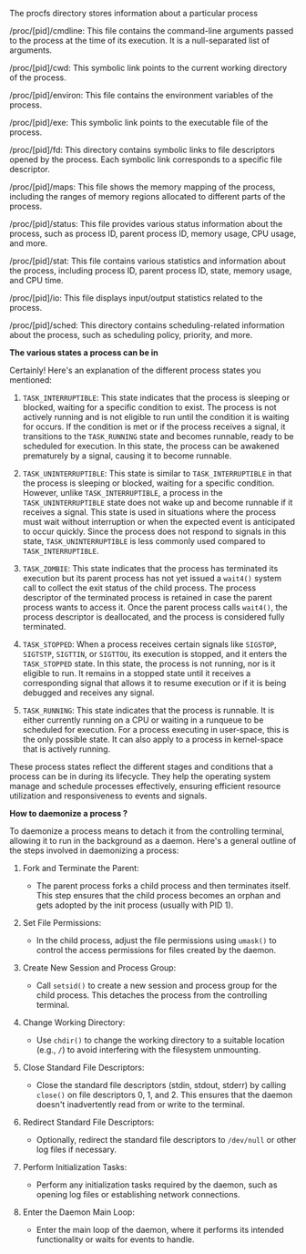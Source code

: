 
The procfs directory stores information about a particular process

/proc/[pid]/cmdline: This file contains the command-line arguments passed to the process at the time of its execution. It is a null-separated list of arguments.

/proc/[pid]/cwd: This symbolic link points to the current working directory of the process.

/proc/[pid]/environ: This file contains the environment variables of the process.

/proc/[pid]/exe: This symbolic link points to the executable file of the process.

/proc/[pid]/fd: This directory contains symbolic links to file descriptors opened by the process. Each symbolic link corresponds to a specific file descriptor.

/proc/[pid]/maps: This file shows the memory mapping of the process, including the ranges of memory regions allocated to different parts of the process.

/proc/[pid]/status: This file provides various status information about the process, such as process ID, parent process ID, memory usage, CPU usage, and more.

/proc/[pid]/stat: This file contains various statistics and information about the process, including process ID, parent process ID, state, memory usage, and CPU time.

/proc/[pid]/io: This file displays input/output statistics related to the process.

/proc/[pid]/sched: This directory contains scheduling-related information about the process, such as scheduling policy, priority, and more.


**The various states a process can be in**

Certainly! Here's an explanation of the different process states you mentioned:

1. `TASK_INTERRUPTIBLE`: This state indicates that the process is sleeping or blocked, waiting for a specific condition to exist. The process is not actively running and is not eligible to run until the condition it is waiting for occurs. If the condition is met or if the process receives a signal, it transitions to the `TASK_RUNNING` state and becomes runnable, ready to be scheduled for execution. In this state, the process can be awakened prematurely by a signal, causing it to become runnable.

2. `TASK_UNINTERRUPTIBLE`: This state is similar to `TASK_INTERRUPTIBLE` in that the process is sleeping or blocked, waiting for a specific condition. However, unlike `TASK_INTERRUPTIBLE`, a process in the `TASK_UNINTERRUPTIBLE` state does not wake up and become runnable if it receives a signal. This state is used in situations where the process must wait without interruption or when the expected event is anticipated to occur quickly. Since the process does not respond to signals in this state, `TASK_UNINTERRUPTIBLE` is less commonly used compared to `TASK_INTERRUPTIBLE`.

3. `TASK_ZOMBIE`: This state indicates that the process has terminated its execution but its parent process has not yet issued a `wait4()` system call to collect the exit status of the child process. The process descriptor of the terminated process is retained in case the parent process wants to access it. Once the parent process calls `wait4()`, the process descriptor is deallocated, and the process is considered fully terminated.

4. `TASK_STOPPED`: When a process receives certain signals like `SIGSTOP`, `SIGTSTP`, `SIGTTIN`, or `SIGTTOU`, its execution is stopped, and it enters the `TASK_STOPPED` state. In this state, the process is not running, nor is it eligible to run. It remains in a stopped state until it receives a corresponding signal that allows it to resume execution or if it is being debugged and receives any signal.

5. `TASK_RUNNING`: This state indicates that the process is runnable. It is either currently running on a CPU or waiting in a runqueue to be scheduled for execution. For a process executing in user-space, this is the only possible state. It can also apply to a process in kernel-space that is actively running.

These process states reflect the different stages and conditions that a process can be in during its lifecycle. They help the operating system manage and schedule processes effectively, ensuring efficient resource utilization and responsiveness to events and signals.

**How to daemonize a process ?**


To daemonize a process means to detach it from the controlling terminal, allowing it to run in the background as a daemon. Here's a general outline of the steps involved in daemonizing a process:

1. Fork and Terminate the Parent:
   - The parent process forks a child process and then terminates itself. This step ensures that the child process becomes an orphan and gets adopted by the init process (usually with PID 1).

2. Set File Permissions:
   - In the child process, adjust the file permissions using `umask()` to control the access permissions for files created by the daemon.

3. Create New Session and Process Group:
   - Call `setsid()` to create a new session and process group for the child process. This detaches the process from the controlling terminal.

4. Change Working Directory:
   - Use `chdir()` to change the working directory to a suitable location (e.g., `/`) to avoid interfering with the filesystem unmounting.

5. Close Standard File Descriptors:
   - Close the standard file descriptors (stdin, stdout, stderr) by calling `close()` on file descriptors 0, 1, and 2. This ensures that the daemon doesn't inadvertently read from or write to the terminal.

6. Redirect Standard File Descriptors:
   - Optionally, redirect the standard file descriptors to `/dev/null` or other log files if necessary.

7. Perform Initialization Tasks:
   - Perform any initialization tasks required by the daemon, such as opening log files or establishing network connections.

8. Enter the Daemon Main Loop:
   - Enter the main loop of the daemon, where it performs its intended functionality or waits for events to handle.

